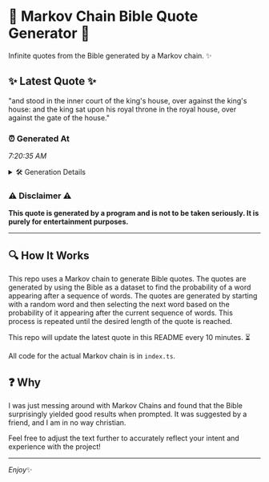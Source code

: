 # 📖 Markov Chain Bible Quote Generator 📖

Infinite quotes from the Bible generated by a Markov chain. ✨

## ✨ Latest Quote ✨
"and stood in the inner court of the king's house, over against the king's house: and the king sat upon his royal throne in the royal house, over against the gate of the house."

### ⏰ Generated At
*7:20:35 AM*

<details>
    <summary>🛠️ Generation Details</summary>
    <p>
        <strong>🌱 Seed:</strong> and<br>
        <strong>🔄 Iterations:</strong> 33<br>
        <strong>📜 Context History:</strong><br>[ and ]: stood<br>[ and, stood ]: in<br>[ and, stood, in ]: the<br>[ and, stood, in, the ]: inner<br>[ and, stood, in, the, inner ]: court<br>[ and, stood, in, the, inner, court ]: of<br>[ stood, in, the, inner, court, of ]: the<br>[ in, the, inner, court, of, the ]: king's<br>[ the, inner, court, of, the, king's ]: house,<br>[ inner, court, of, the, king's, house, ]: over<br>[ court, of, the, king's, house,, over ]: against<br>[ of, the, king's, house,, over, against ]: the<br>[ the, king's, house,, over, against, the ]: king's<br>[ king's, house,, over, against, the, king's ]: house:<br>[ house,, over, against, the, king's, house: ]: and<br>[ over, against, the, king's, house:, and ]: the<br>[ against, the, king's, house:, and, the ]: king<br>[ the, king's, house:, and, the, king ]: sat<br>[ king's, house:, and, the, king, sat ]: upon<br>[ house:, and, the, king, sat, upon ]: his<br>[ and, the, king, sat, upon, his ]: royal<br>[ the, king, sat, upon, his, royal ]: throne<br>[ king, sat, upon, his, royal, throne ]: in<br>[ sat, upon, his, royal, throne, in ]: the<br>[ upon, his, royal, throne, in, the ]: royal<br>[ his, royal, throne, in, the, royal ]: house,<br>[ royal, throne, in, the, royal, house, ]: over<br>[ throne, in, the, royal, house,, over ]: against<br>[ in, the, royal, house,, over, against ]: the<br>[ the, royal, house,, over, against, the ]: gate<br>[ royal, house,, over, against, the, gate ]: of<br>[ house,, over, against, the, gate, of ]: the<br>[ over, against, the, gate, of, the ]: house.<br>
    </p>
</details>

### ⚠️ Disclaimer ⚠️
**This quote is generated by a program and is not to be taken seriously. It is purely for entertainment purposes.**

---

## 🔍 How It Works

This repo uses a Markov chain to generate Bible quotes. The quotes are generated by using the Bible as a dataset to find the probability of a word appearing after a sequence of words. The quotes are generated by starting with a random word and then selecting the next word based on the probability of it appearing after the current sequence of words. This process is repeated until the desired length of the quote is reached.

This repo will update the latest quote in this README every 10 minutes. ⏳

All code for the actual Markov chain is in `index.ts`.

## ❓ Why

I was just messing around with Markov Chains and found that the Bible surprisingly yielded good results when prompted. 
It was suggested by a friend, and I am in no way christian.

Feel free to adjust the text further to accurately reflect your intent and experience with the project!

---

*Enjoy*✨
